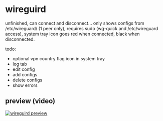 # wireguird

unfinished, can connect and disconnect... only shows configs from /etc/wireguard/ (1 peer only), requires sudo (wg-quick and /etc/wireguard access), system tray icon goes red when connected, black when disconnected.

todo:

- optional vpn country flag icon in system tray
- log tab
- edit config
- add configs
- delete configs
- show errors

## preview (video)

[![wireguird preview](https://raw.githubusercontent.com/UnnoTed/wireguird/master/preview.jpg)](https://streamable.com/dpthpr)
